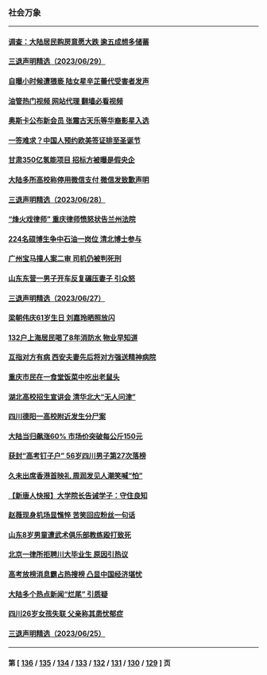 ### 社会万象
---
#### [调查：大陆居民购房意愿大跌 逾五成想多储蓄](../../pages/ncid282/n14025432.md?06301645) 
#### [三退声明精选（2023/06/29）](../../pages/ncid282/n14025455.md?06301645) 
#### [自曝小时候遭猥亵 陆女星辛芷蕾代受害者发声](../../pages/ncid282/n14025216.md?06301645) 
#### [油管热门视频 网站代理 翻墙必看视频](http://138.2.39.72:81/youtube.html?epic-marker?06301645)
#### [奥斯卡公布新会员 张震古天乐等华裔影星入选](../../pages/ncid282/n14025138.md?06301645) 
#### [一签难求？中国人预约欧美签证排至圣诞节](../../pages/ncid282/n14025026.md?06301645) 
#### [甘肃350亿氢能项目 招标方被曝是假央企](../../pages/ncid282/n14024853.md?06301645) 
#### [大陆多所高校称停用微信支付 微信发致歉声明](../../pages/ncid282/n14024854.md?06301645) 
#### [三退声明精选（2023/06/28）](../../pages/ncid282/n14024621.md?06301645) 
#### [“烽火戏律师” 重庆律师愤怒状告兰州法院](../../pages/ncid282/n14024374.md?06301645) 
#### [224名硕博生争中石油一岗位 清北博士参与](../../pages/ncid282/n14024124.md?06301645) 
#### [广州宝马撞人案二审 司机仍被判死刑](../../pages/ncid282/n14024160.md?06301645) 
#### [山东东营一男子开车反复碾压妻子 引众怒](../../pages/ncid282/n14023904.md?06301645) 
#### [三退声明精选（2023/06/27）](../../pages/ncid282/n14023921.md?06301645) 
#### [梁朝伟庆61岁生日 刘嘉玲晒照放闪](../../pages/ncid282/n14023667.md?06301645) 
#### [132户上海居民喝了8年消防水 物业早知道](../../pages/ncid282/n14023586.md?06301645) 
#### [互指对方有病 西安夫妻先后将对方强送精神病院](../../pages/ncid282/n14023702.md?06301645) 
#### [重庆市民在一食堂饭菜中吃出老鼠头](../../pages/ncid282/n14023468.md?06301645) 
#### [湖北高校招生宣讲会 清华北大“无人问津”](../../pages/ncid282/n14023392.md?06301645) 
#### [四川德阳一高校附近发生分尸案](../../pages/ncid282/n14023420.md?06301645) 
#### [大陆当归飙涨60% 市场价突破每公斤150元](../../pages/ncid282/n14023318.md?06301645) 
#### [获封“高考钉子户” 56岁四川男子第27次落榜](../../pages/ncid282/n14023266.md?06301645) 
#### [久未出席香港首映礼 周润发见人潮笑喊“怕”](../../pages/ncid282/n14023143.md?06301645) 
#### [【新唐人快报】大学院长告诫学子：守住良知](../../pages/ncid282/n14023240.md?06301645) 
#### [赵薇现身机场显憔悴 苦笑回应粉丝一句话](../../pages/ncid282/n14023107.md?06301645) 
#### [山东8岁男童遭武术俱乐部教练殴打致死](../../pages/ncid282/n14022580.md?06301645) 
#### [北京一律所拒聘川大毕业生 原因引热议](../../pages/ncid282/n14022814.md?06301645) 
#### [高考放榜消息霸占热搜榜 凸显中国经济堪忧](../../pages/ncid282/n14022657.md?06301645) 
#### [大陆多个热点新闻“烂尾” 引质疑](../../pages/ncid282/n14022578.md?06301645) 
#### [四川26岁女孩失联 父亲称其患忧郁症](../../pages/ncid282/n14022573.md?06301645) 
#### [三退声明精选（2023/06/25）](../../pages/ncid282/n14022577.md?06301645) 

---
#### 第 [ [136](./136.md?06301645) / [135](./135.md?06301645) / [134](./134.md?06301645) / [133](./133.md?06301645) / [132](./132.md?06301645) / [131](./131.md?06301645) / [130](./130.md?06301645) / [129](./129.md?06301645) ] 页

